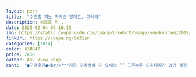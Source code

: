 ```yaml
---
layout: post 
title:  "쉬즈홈 피노 자카드 발매트, 그레이" 
description: 쉬즈홈 피 ..
date: 2020-02-04 06:16:19 
img: https://static.coupangcdn.com/image/product/image/vendoritem/2019/06/24/4052853252/9b4ab605-eec6-45b5-87ba-113e3133e715.jpg 
linkUrl: https://coupa.ng/bn31en 
categories: [1014] 
color: 43A047 
price: 7430 
author: Ask View Shop 
cont:  "●구매후기●<br/>***저흰 오리발이 다 있네요 ^^ 드른분은 오리다리가 없어 걱정 은 했는데 다행이 다 있네요 ^^<br/>1.<br/>8cm라던 두께감은<br/>9천원대에 구입했는데 받고나니 7천원대로 떨어지네요<br/>the bottom side of the mat has what appears to be a rubbery texture which helps with the grip and makes it a little more non<br/> -slip.<br/> i have one in front of the doorway to each bathroom.<br/><br/>there was review about the duck missing his feet, but mine had feet so i think it was probably just a fluke.<br/><br/>가엾은 오리들을 내가 품어줘야하나 번뇌중입니다<br/>같이 세탁후 써도 그제품이 전체적으로 더 깨끗하게 보입니다<br/>그동안 돌매트... <br/>규조토 마트 한 1년반 썼어요... <br/>신가는 하지만 기능이 금방 떨어지고 나중에는 갉아 갈ㅇ가도 다시 흡수를 안 하더라구요... <br/>그래서 엇그제 다 배렸어요!<br/>그렇게 설개된것인지 모르겠는데 절묘하게 오리부분에 발이 절묘하게 닿게되어 쓰면서 감탄한답니다.<br/><br/>그리 두껍지 않아서 밟기도 좋을꺼고 오리 그림 쪽은 조금 올라와 부드러워요~  양족 화장실 둘다 깔았어요^^<br/>그림자체가 귀엽기도 하고 하나의 그림같은 발매트 입니다.<br/><br/>동거인은 왜인지 매우 기분이 나쁘다며 얼른 보내라 하지만<br/>두달사용후기<br/>뒷면 은 얇은 고무 같은 미끄럼방지로 있더라구요 ~~  고무는 무거운데... <br/>이건 무겁지도 않고 어느정도 미끌 거리지 않습니다!<br/>러그 식으로 다시 갈아 탑니다 ㅎㅎ<br/>록키의 실베스타 스텔론처럼 한몸 불태우고 곧 기절하게 생겼어요<br/>먼지낀듯 금새 후줄근해 보이는편입니다<br/>밀착은 좋은거같고 몇번 밟으면 주저앉진 않을지 .<br/>.<br/><br/>바탕 색상이 흐린점과 그림의형태가 정교해보이는<br/>박음질도 정교하게 되어있는데 재질이 부드러워서 그런지 올풀림이 좀 있는듯해요.<br/><br/>반품 고민하는사이 볼때마다 짠내가 나, 연민이 생겼고 1점 플러스해서 4점 줍니다<br/>부들부들한 느낌이 좋아요~<br/>부리로 격전을 벌였는지 뭉뚝해져선... <br/><br/>빵터져서 혼자 웃었네요 같은 제품이 맞나 어리둥절,<br/>사진에선 생생하고 건강해 보이는 오리들이<br/>산뜻하고 화사해서 추천드립니다<br/>색감때문인지 때가 잘안타지만 때가 타도 지져분해 보이지 않아요~<br/>생각보다 꺼짐은 없는편이고 착붙어 밀림도 없습니다<br/>세번째 아이한테 맞기라도한건지.<br/>.<br/><br/>소재가 아니어서<br/>손가락으로 가볍게 누르면 바닥의 그물네트가 그대로 느껴집니다<br/>쉬즈홈께 이쁜게 많아서 구입해본후 여러장 구입하려던차인데<br/>여하튼 저는 그런부분은 크게 신경쓰지않고 신경쓸만큼 빠지지않기에.<br/>.<br/><br/>오리떼가  분위기를 살려주기보단  인생사 서글픔을 느끼게 합니다<br/>올렸다 내렸다 하긴하지만 .<br/>.<br/><br/>우선 한장만 주문하길 다행이라는 생각이 들어요<br/>이 디자인과 색이  은은 하면서 너무 아담 하고 보면 행복을 주는 그림이네요!<br/>이후 쉬즈홈 bath 새겨진 하늘색매트를 구입했는데<br/>일단 제품자체만 보면 첨 개봉하고<br/>좀 사용하다보면 오리 눈동자 부분 회색은 주변의 하얀색과 대조되어 눈물을 흘리는것처럼 보여서 그런부분은 손으로 잡아 뺏더니 금방 풀리더라구요.<br/><br/>컷팅이된 한올한올이구요<br/>쿠팡이 원래 가격을 다른사이트랑 비교해서<br/>크기도 꾀 크구~ 여하튼 만족합니다.<br/><br/>특히 왼쪽의 오리아이는 미운오리새끼같아 가슴이 시려오네요<br/>표면이 고리모양으로 동글동글해보이는 느낌은<br/>현관에 깔아 사용빈도가 낮은데도<br/>***저흰 오리발이 다 있네요 ^^ 드른분은 오리다리가 없어 걱정 은 했는데 다행이 다 있네요 ^^<br/>1.<br/>8cm라던 두께감은<br/>9천원대에 구입했는데 받고나니 7천원대로 떨어지네요<br/>the bottom side of the mat has what appears to be a rubbery texture which helps with the grip and makes it a little more non<br/> -slip.<br/> i have one in front of the doorway to each bathroom.<br/><br/>there was review about the duck missing his feet, but mine had feet so i think it was probably just a fluke.<br/><br/>가엾은 오리들을 내가 품어줘야하나 번뇌중입니다<br/>같이 세탁후 써도 그제품이 전체적으로 더 깨끗하게 보입니다<br/>그동안 돌매트... <br/>규조토 마트 한 1년반 썼어요... <br/>신가는 하지만 기능이 금방 떨어지고 나중에는 갉아 갈ㅇ가도 다시 흡수를 안 하더라구요... <br/>그래서 엇그제 다 배렸어요!<br/>그렇게 설개된것인지 모르겠는데 절묘하게 오리부분에 발이 절묘하게 닿게되어 쓰면서 감탄한답니다.<br/><br/>그리 두껍지 않아서 밟기도 좋을꺼고 오리 그림 쪽은 조금 올라와 부드러워요~  양족 화장실 둘다 깔았어요^^<br/>그림자체가 귀엽기도 하고 하나의 그림같은 발매트 입니다.<br/><br/>동거인은 왜인지 매우 기분이 나쁘다며 얼른 보내라 하지만<br/>두달사용후기<br/>뒷면 은 얇은 고무 같은 미끄럼방지로 있더라구요 ~~  고무는 무거운데... <br/>이건 무겁지도 않고 어느정도 미끌 거리지 않습니다!<br/>러그 식으로 다시 갈아 탑니다 ㅎㅎ<br/>록키의 실베스타 스텔론처럼 한몸 불태우고 곧 기절하게 생겼어요<br/>먼지낀듯 금새 후줄근해 보이는편입니다<br/>밀착은 좋은거같고 몇번 밟으면 주저앉진 않을지 .<br/>.<br/><br/>바탕 색상이 흐린점과 그림의형태가 정교해보이는<br/>박음질도 정교하게 되어있는데 재질이 부드러워서 그런지 올풀림이 좀 있는듯해요.<br/><br/>반품 고민하는사이 볼때마다 짠내가 나, 연민이 생겼고 1점 플러스해서 4점 줍니다<br/>부들부들한 느낌이 좋아요~<br/>부리로 격전을 벌였는지 뭉뚝해져선... <br/><br/>빵터져서 혼자 웃었네요 같은 제품이 맞나 어리둥절,<br/>사진에선 생생하고 건강해 보이는 오리들이<br/>산뜻하고 화사해서 추천드립니다<br/>색감때문인지 때가 잘안타지만 때가 타도 지져분해 보이지 않아요~<br/>생각보다 꺼짐은 없는편이고 착붙어 밀림도 없습니다<br/>세번째 아이한테 맞기라도한건지.<br/>.<br/><br/>소재가 아니어서<br/>손가락으로 가볍게 누르면 바닥의 그물네트가 그대로 느껴집니다<br/>쉬즈홈께 이쁜게 많아서 구입해본후 여러장 구입하려던차인데<br/>여하튼 저는 그런부분은 크게 신경쓰지않고 신경쓸만큼 빠지지않기에.<br/>.<br/><br/>오리떼가  분위기를 살려주기보단  인생사 서글픔을 느끼게 합니다<br/>올렸다 내렸다 하긴하지만 .<br/>.<br/><br/>우선 한장만 주문하길 다행이라는 생각이 들어요<br/>이 디자인과 색이  은은 하면서 너무 아담 하고 보면 행복을 주는 그림이네요!<br/>이후 쉬즈홈 bath 새겨진 하늘색매트를 구입했는데<br/>일단 제품자체만 보면 첨 개봉하고<br/>좀 사용하다보면 오리 눈동자 부분 회색은 주변의 하얀색과 대조되어 눈물을 흘리는것처럼 보여서 그런부분은 손으로 잡아 뺏더니 금방 풀리더라구요.<br/><br/>컷팅이된 한올한올이구요<br/>쿠팡이 원래 가격을 다른사이트랑 비교해서<br/>크기도 꾀 크구~ 여하튼 만족합니다.<br/><br/>특히 왼쪽의 오리아이는 미운오리새끼같아 가슴이 시려오네요<br/>표면이 고리모양으로 동글동글해보이는 느낌은<br/>현관에 깔아 사용빈도가 낮은데도<br/>" 
---
```

